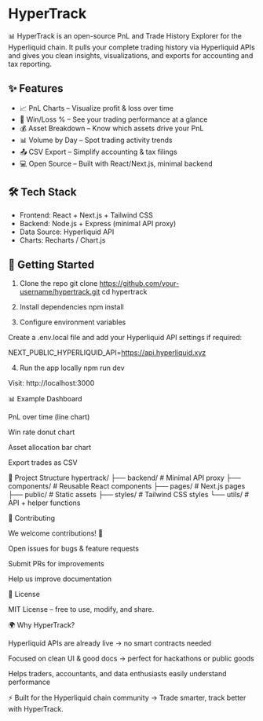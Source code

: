 # HyperTrack

📊 HyperTrack is an open-source PnL and Trade History Explorer for the Hyperliquid chain.
It pulls your complete trading history via Hyperliquid APIs and gives you clean insights, visualizations, and exports for accounting and tax reporting.

## ✨ Features

  - 📈 PnL Charts – Visualize profit & loss over time
  - 🎯 Win/Loss % – See your trading performance at a glance
  - 💰 Asset Breakdown – Know which assets drive your PnL
  - 📊 Volume by Day – Spot trading activity trends
  - 📤 CSV Export – Simplify accounting & tax filings
  - 💻 Open Source – Built with React/Next.js, minimal backend

## 🛠️ Tech Stack

  - Frontend: React + Next.js + Tailwind CSS
  - Backend: Node.js + Express (minimal API proxy)
  - Data Source: Hyperliquid API
  - Charts: Recharts / Chart.js

## 🚀 Getting Started
1. Clone the repo
    git clone https://github.com/your-username/hypertrack.git
    cd hypertrack

2. Install dependencies
npm install

3. Configure environment variables

Create a .env.local file and add your Hyperliquid API settings if required:

NEXT_PUBLIC_HYPERLIQUID_API=https://api.hyperliquid.xyz

4. Run the app locally
npm run dev


Visit: http://localhost:3000

📊 Example Dashboard

PnL over time (line chart)

Win rate donut chart

Asset allocation bar chart

Export trades as CSV

📂 Project Structure
hypertrack/
 ├── backend/           # Minimal API proxy
 ├── components/        # Reusable React components
 ├── pages/             # Next.js pages
 ├── public/            # Static assets
 ├── styles/            # Tailwind CSS styles
 └── utils/             # API + helper functions

🤝 Contributing

We welcome contributions! 🚀

Open issues for bugs & feature requests

Submit PRs for improvements

Help us improve documentation

📜 License

MIT License – free to use, modify, and share.

🌍 Why HyperTrack?

Hyperliquid APIs are already live → no smart contracts needed

Focused on clean UI & good docs → perfect for hackathons or public goods

Helps traders, accountants, and data enthusiasts easily understand performance

⚡ Built for the Hyperliquid chain community → Trade smarter, track better with HyperTrack.

